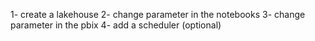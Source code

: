 1- create a lakehouse
2- change parameter in the notebooks
3- change parameter in the pbix
4- add a scheduler (optional)
